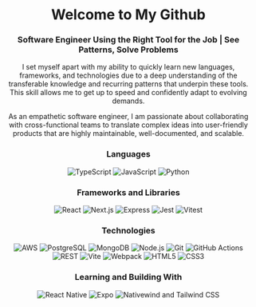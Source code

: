 <h1 align="center"> Welcome to My Github </h1>
<h3 align="center"> Software Engineer Using the Right Tool for the Job | See Patterns, Solve Problems</h3>
<div align="center">
  <p>
    I set myself apart with my ability to quickly learn new languages, frameworks, and technologies due to a deep understanding of the transferable knowledge and recurring patterns that underpin these tools. This skill allows me to get up to speed and confidently adapt to evolving demands.
  </p>
  <p>
    As an empathetic software engineer, I am passionate about collaborating with cross-functional teams to translate complex ideas into user-friendly products that are highly maintainable, well-documented, and scalable.
  </p>
</div>

<h3 align="center"> Languages </h3>
<div align="center">
  <img src="https://a11ybadges.com/badge?logo=typescript" alt="TypeScript" />
  <img src="https://a11ybadges.com/badge?logo=javascript" alt="JavaScript" />
  <img src="https://a11ybadges.com/badge?logo=python" alt="Python" />
</div>

<h3 align="center"> Frameworks and Libraries </h3>
<div align="center">
  <img src="https://a11ybadges.com/badge?logo=react" alt="React" />
  <img src="https://a11ybadges.com/badge?logo=nextdotjs" alt="Next.js" />
  <img src="https://a11ybadges.com/badge?logo=express" alt="Express" />
  <img src="https://a11ybadges.com/badge?logo=jest" alt="Jest" />
  <img src="https://a11ybadges.com/badge?logo=Vitest" alt="Vitest" />
</div>

<h3 align="center"> Technologies </h3>
<div align="center">
  <img src="https://a11ybadges.com/badge?logo=amazonaws" alt="AWS" />
  <img src="https://a11ybadges.com/badge?logo=postgresql" alt="PostgreSQL" />
  <img src="https://a11ybadges.com/badge?logo=mongodb" alt="MongoDB" />
  <img src="https://a11ybadges.com/badge?logo=nodedotjs" alt="Node.js" />
  <img src="https://a11ybadges.com/badge?logo=git" alt="Git" />
  <img src="https://a11ybadges.com/badge?logo=githubactions" alt="GitHub Actions" />
  <img src="https://a11ybadges.com/badge?text=REST" alt="REST" />
  <img src="https://a11ybadges.com/badge?logo=vite" alt="Vite" />
  <img src="https://a11ybadges.com/badge?logo=webpack" alt="Webpack" />
  <img src="https://a11ybadges.com/badge?logo=html5" alt="HTML5" />
  <img src="https://a11ybadges.com/badge?logo=css3" alt="CSS3" />
</div>

<h3 align="center"> Learning and Building With </h3>
<div align="center">
  <img src="https://img.shields.io/badge/React_Native-20232A?style=for-the-badge&logo=react&logoColor=61DAFB" alt="React Native" />
  <img src="https://img.shields.io/badge/Expo-1B1F23?style=for-the-badge&logo=expo&logoColor=white" alt="Expo" />
  <img src="https://a11ybadges.com/badge?logo=tailwindcss" alt="Nativewind and Tailwind CSS" />
</div>



<!---
nickmasonswe/nickmasonswe is a ✨ special ✨ repository because its `README.md` (this file) appears on your GitHub profile.
You can click the Preview link to take a look at your changes.
--->
<!---
- 👋 Hi, I’m Nick
- 👀 I’m interested in all things software engineering and DevOps!

- 📫 How to reach me: email: nickmasonswe@gmail.com
--->
